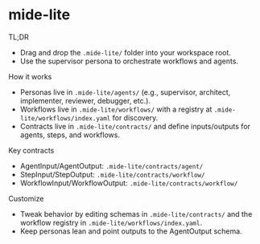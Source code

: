 # mide-lite

TL;DR
- Drag and drop the `.mide-lite/` folder into your workspace root.
- Use the supervisor persona to orchestrate workflows and agents.

How it works
- Personas live in `.mide-lite/agents/` (e.g., supervisor, architect, implementer, reviewer, debugger, etc.).
- Workflows live in `.mide-lite/workflows/` with a registry at `.mide-lite/workflows/index.yaml` for discovery.
- Contracts live in `.mide-lite/contracts/` and define inputs/outputs for agents, steps, and workflows.

Key contracts
- AgentInput/AgentOutput: `.mide-lite/contracts/agent/`
- StepInput/StepOutput: `.mide-lite/contracts/workflow/`
- WorkflowInput/WorkflowOutput: `.mide-lite/contracts/workflow/`

Customize
- Tweak behavior by editing schemas in `.mide-lite/contracts/` and the workflow registry in `.mide-lite/workflows/index.yaml`.
- Keep personas lean and point outputs to the AgentOutput schema.
